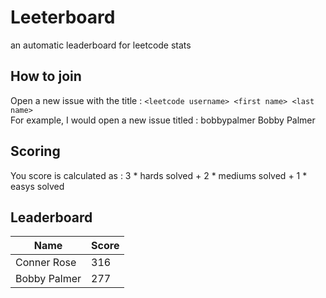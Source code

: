# Leeterboard
an automatic leaderboard for leetcode stats
## How to join
Open a new issue with the title : `<leetcode username> <first name> <last name>`  
For example, I would open a new issue titled : bobbypalmer Bobby Palmer  
## Scoring
You score is calculated as : 3 * hards solved + 2 * mediums solved + 1 * easys solved  
## Leaderboard
| Name | Score |
| --- | --- |
| Conner Rose | 316 |
| Bobby Palmer | 277 |

